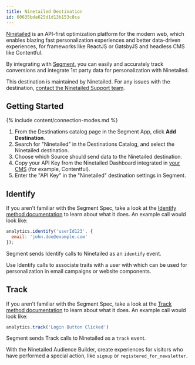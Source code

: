 ```yaml
---
title: Ninetailed Destination
id: 60635bda625d1d13b153c8ca
---
```


[Ninetailed](https://ninetailed.io/?utm_source=segment&utm_medium=docs&utm_campaign=partners) is an API-first optimization platform for the modern web, which enables blazing fast personalization experiences and better data-driven experiences, for frameworks like ReactJS or GatsbyJS and headless CMS like Contentful.

By integrating with [Segment](https://segment.com), you can easily and accurately track conversions and integrate 1st party data for personalization with Ninetailed.

This destination is maintained by Ninetailed. For any issues with the destination, [contact the Ninetailed Support team](mailto:support@ninetailed.io).

## Getting Started

{% include content/connection-modes.md %}

1. From the Destinations catalog page in the Segment App, click **Add Destination**.
2. Search for "Ninetailed" in the Destinations Catalog, and select the Ninetailed destination.
3. Choose which Source should send data to the Ninetailed destination.
4. Copy your API Key from the Ninetailed Dashboard integrated in [your CMS](https://docs.ninetailed.io/account-and-setup/api-key?utm_source=segment&utm_medium=docs&utm_campaign=partners) (for example, Contentful).
5. Enter the "API Key" in the "Ninetailed" destination settings in Segment.

## Identify

If you aren't familiar with the Segment Spec, take a look at the [Identify method documentation](/docs/connections/spec/identify/) to learn about what it does. An example call would look like:

```js
analytics.identify('userId123', {
  email: 'john.doe@example.com'
});
```

Segment sends Identify calls to Ninetailed as an `identify` event. 

Use Identify calls to associate traits with a user with which can be used for personalization in email campaigns or website components.


## Track

If you aren't familiar with the Segment Spec, take a look at the [Track method documentation](/docs/connections/spec/track/) to learn about what it does. An example call would look like:

```js
analytics.track('Login Button Clicked')
```

Segment sends Track calls to Ninetailed as a `track` event. 

With the Ninetailed Audience Builder, create experiences for visitors who have performed a special action, like `signup` or `registered_for_newsletter`.